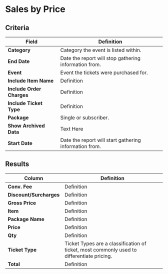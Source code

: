 # Sales by Price

## Criteria

| **Field** | **Definition** |
| --- | --- |
| **Category** | Category the event is listed within. |
| **End Date** | Date the report will stop gathering information from. |
| **Event** | Event the tickets were purchased for. |
| **Include Item Name** | Definition |
| **Include Order Charges** | Definition |
| **Include Ticket Type** | Definition |
| **Package** | Single or subscriber. |
| **Show Archived Data** | Text Here |
| **Start Date** | Date the report will start gathering information from. |

## Results

| **Column** | **Definition** |
| --- | --- |
| **Conv. Fee** | Definition |
| **Discount/Surcharges** | Definition |
| **Gross Price** | Definition |
| **Item** | Definition |
| **Package Name** | Definition |
| **Price** | Definition |
| **Qty** | Definition |
| **Ticket Type** | Ticket Types are a classification of ticket, most commonly used to differentiate pricing. |
| **Total** | Definition |

